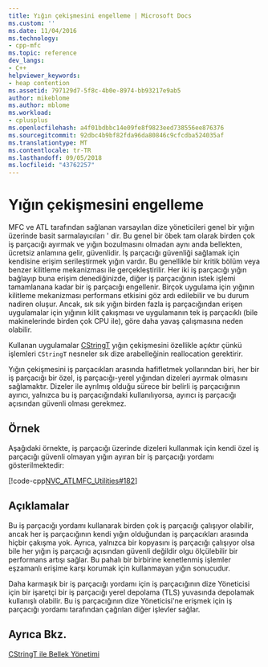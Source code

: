 ```yaml
---
title: Yığın çekişmesini engelleme | Microsoft Docs
ms.custom: ''
ms.date: 11/04/2016
ms.technology:
- cpp-mfc
ms.topic: reference
dev_langs:
- C++
helpviewer_keywords:
- heap contention
ms.assetid: 797129d7-5f8c-4b0e-8974-bb93217e9ab5
author: mikeblome
ms.author: mblome
ms.workload:
- cplusplus
ms.openlocfilehash: a4f01bdbbc14e09fe8f9823eed738556ee876376
ms.sourcegitcommit: 92dbc4b9bf82fda96da80846c9cfcdba524035af
ms.translationtype: MT
ms.contentlocale: tr-TR
ms.lasthandoff: 09/05/2018
ms.locfileid: "43762257"
---
```

# <a name="avoidance-of-heap-contention"></a>Yığın çekişmesini engelleme

MFC ve ATL tarafından sağlanan varsayılan dize yöneticileri genel bir yığın üzerinde basit sarmalayıcıları ' dir. Bu genel bir öbek tam olarak birden çok iş parçacığı ayırmak ve yığın bozulmasını olmadan aynı anda bellekten, ücretsiz anlamına gelir, güvenlidir. İş parçacığı güvenliği sağlamak için kendisine erişim serileştirmek yığın vardır. Bu genellikle bir kritik bölüm veya benzer kilitleme mekanizması ile gerçekleştirilir. Her iki iş parçacığı yığın bağlayıp buna erişim denediğinizde, diğer iş parçacığının istek işlemi tamamlanana kadar bir iş parçacığı engellenir. Birçok uygulama için yığının kilitleme mekanizması performans etkisini göz ardı edilebilir ve bu durum nadiren oluşur. Ancak, sık sık yığın birden fazla iş parçacığından erişen uygulamalar için yığının kilit çakışması ve uygulamanın tek iş parçacıklı (bile makinelerinde birden çok CPU ile), göre daha yavaş çalışmasına neden olabilir.

Kullanan uygulamalar [CStringT](../atl-mfc-shared/reference/cstringt-class.md) yığın çekişmesini özellikle açıktır çünkü işlemleri `CStringT` nesneler sık dize arabelleğinin reallocation gerektirir.

Yığın çekişmesini iş parçacıkları arasında hafifletmek yollarından biri, her bir iş parçacığı bir özel, iş parçacığı-yerel yığından dizeleri ayırmak olmasını sağlamaktır. Dizeler ile ayrılmış olduğu sürece bir belirli iş parçacığının ayırıcı, yalnızca bu iş parçacığındaki kullanılıyorsa, ayırıcı iş parçacığı açısından güvenli olması gerekmez.

## <a name="example"></a>Örnek

Aşağıdaki örnekte, iş parçacığı üzerinde dizeleri kullanmak için kendi özel iş parçacığı güvenli olmayan yığın ayıran bir iş parçacığı yordamı gösterilmektedir:

[!code-cpp[NVC_ATLMFC_Utilities#182](../atl-mfc-shared/codesnippet/cpp/avoidance-of-heap-contention_1.cpp)]

## <a name="comments"></a>Açıklamalar

Bu iş parçacığı yordamı kullanarak birden çok iş parçacığı çalışıyor olabilir, ancak her iş parçacığının kendi yığın olduğundan iş parçacıkları arasında hiçbir çakışma yok. Ayrıca, yalnızca bir kopyasını iş parçacığı çalışıyor olsa bile her yığın iş parçacığı açısından güvenli değildir olgu ölçülebilir bir performans artışı sağlar. Bu pahalı bir birbirine kenetlenmiş işlemler eşzamanlı erişime karşı korumak için kullanmayan yığın sonucudur.

Daha karmaşık bir iş parçacığı yordamı için iş parçacığının dize Yöneticisi için bir işaretçi bir iş parçacığı yerel depolama (TLS) yuvasında depolamak kullanışlı olabilir. Bu iş parçacığının dize Yöneticisi'ne erişmek için iş parçacığı yordamı tarafından çağrılan diğer işlevler sağlar.

## <a name="see-also"></a>Ayrıca Bkz.

[CStringT ile Bellek Yönetimi](../atl-mfc-shared/memory-management-with-cstringt.md)

